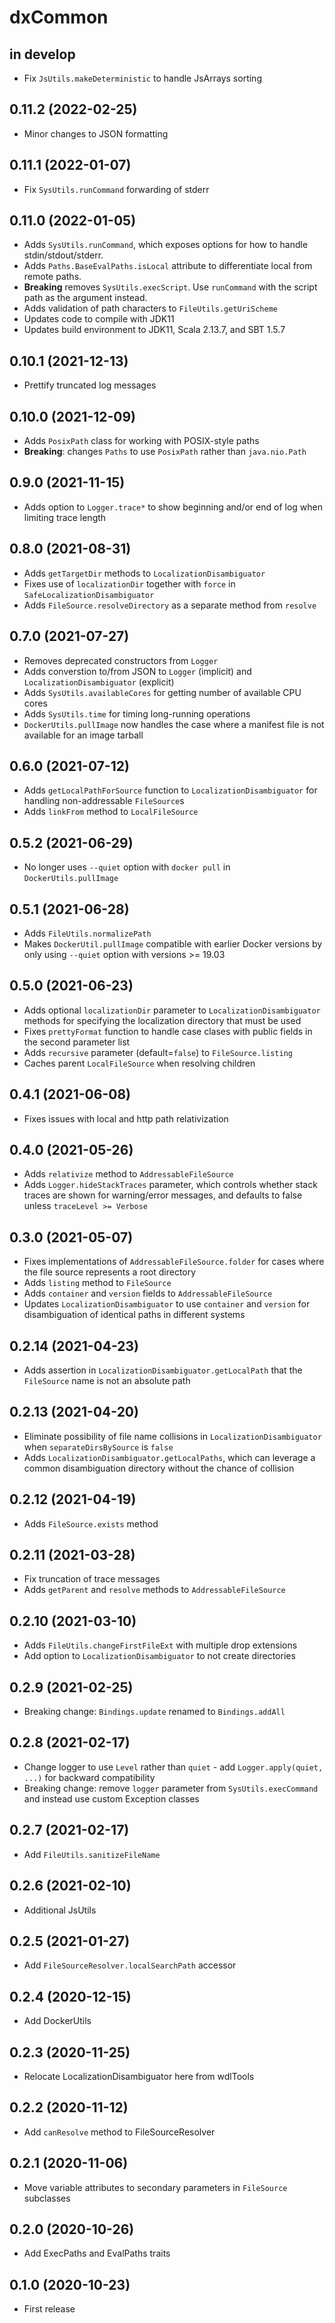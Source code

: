 # dxCommon

## in develop

* Fix `JsUtils.makeDeterministic` to handle JsArrays sorting

## 0.11.2 (2022-02-25)

* Minor changes to JSON formatting

## 0.11.1 (2022-01-07)

* Fix `SysUtils.runCommand` forwarding of stderr

## 0.11.0 (2022-01-05)

* Adds `SysUtils.runCommand`, which exposes options for how to handle stdin/stdout/stderr.
* Adds `Paths.BaseEvalPaths.isLocal` attribute to differentiate local from remote paths.
* **Breaking** removes `SysUtils.execScript`. Use `runCommand` with the script path as the argument instead.
* Adds validation of path characters to `FileUtils.getUriScheme`
* Updates code to compile with JDK11
* Updates build environment to JDK11, Scala 2.13.7, and SBT 1.5.7

## 0.10.1 (2021-12-13)

* Prettify truncated log messages

## 0.10.0 (2021-12-09)

* Adds `PosixPath` class for working with POSIX-style paths
* **Breaking**: changes `Paths` to use `PosixPath` rather than `java.nio.Path`

## 0.9.0 (2021-11-15)

* Adds option to `Logger.trace*` to show beginning and/or end of log when limiting trace length

## 0.8.0 (2021-08-31)

* Adds `getTargetDir` methods to `LocalizationDisambiguator`
* Fixes use of `localizationDir` together with `force` in `SafeLocalizationDisambiguator`
* Adds `FileSource.resolveDirectory` as a separate method from `resolve`

## 0.7.0 (2021-07-27)

* Removes deprecated constructors from `Logger`
* Adds converstion to/from JSON to `Logger` (implicit) and `LocalizationDisambiguator` (explicit)
* Adds `SysUtils.availableCores` for getting number of available CPU cores
* Adds `SysUtils.time` for timing long-running operations
* `DockerUtils.pullImage` now handles the case where a manifest file is not available for an image tarball 

## 0.6.0 (2021-07-12)

* Adds `getLocalPathForSource` function to `LocalizationDisambiguator` for handling non-addressable `FileSource`s 
* Adds `linkFrom` method to `LocalFileSource`

## 0.5.2 (2021-06-29)

* No longer uses `--quiet` option with `docker pull` in `DockerUtils.pullImage`

## 0.5.1 (2021-06-28)

* Adds `FileUtils.normalizePath`
* Makes `DockerUtil.pullImage` compatible with earlier Docker versions by only using `--quiet` option with versions >= 19.03

## 0.5.0 (2021-06-23)

* Adds optional `localizationDir` parameter to `LocalizationDisambiguator` methods for specifying the localization directory that must be used
* Fixes `prettyFormat` function to handle case clases with public fields in the second parameter list
* Adds `recursive` parameter (default=`false`) to `FileSource.listing`
* Caches parent `LocalFileSource` when resolving children

## 0.4.1 (2021-06-08)

* Fixes issues with local and http path relativization

## 0.4.0 (2021-05-26)

* Adds `relativize` method to `AddressableFileSource`
* Adds `Logger.hideStackTraces` parameter, which controls whether stack traces are shown for warning/error messages, and defaults to false unless `traceLevel >= Verbose`

## 0.3.0 (2021-05-07)

* Fixes implementations of `AddressableFileSource.folder` for cases where the file source represents a root directory
* Adds `listing` method to `FileSource`
* Adds `container` and `version` fields to `AddressableFileSource` 
* Updates `LocalizationDisambiguator` to use `container` and `version` for disambiguation of identical paths in different systems

## 0.2.14 (2021-04-23)

* Adds assertion in `LocalizationDisambiguator.getLocalPath` that the `FileSource` name is not an absolute path

## 0.2.13 (2021-04-20)

* Eliminate possibility of file name collisions in `LocalizationDisambiguator` when `separateDirsBySource` is `false`
* Adds `LocalizationDisambiguator.getLocalPaths`, which can leverage a common disambiguation directory without the chance of collision

## 0.2.12 (2021-04-19)

* Adds `FileSource.exists` method

## 0.2.11 (2021-03-28)

* Fix truncation of trace messages
* Adds `getParent` and `resolve` methods to `AddressableFileSource`

## 0.2.10 (2021-03-10)

* Adds `FileUtils.changeFirstFileExt` with multiple drop extensions
* Add option to `LocalizationDisambiguator` to not create directories

## 0.2.9 (2021-02-25)

* Breaking change: `Bindings.update` renamed to `Bindings.addAll`

## 0.2.8 (2021-02-17)

* Change logger to use `Level` rather than `quiet` - add `Logger.apply(quiet, ...)` for backward compatibility
* Breaking change: remove `logger` parameter from `SysUtils.execCommand` and instead use custom Exception classes

## 0.2.7 (2021-02-17)

* Add `FileUtils.sanitizeFileName`

## 0.2.6 (2021-02-10)

* Additional JsUtils

## 0.2.5 (2021-01-27)

* Add `FileSourceResolver.localSearchPath` accessor

## 0.2.4 (2020-12-15)

* Add DockerUtils

## 0.2.3 (2020-11-25)

* Relocate LocalizationDisambiguator here from wdlTools

## 0.2.2 (2020-11-12)

* Add `canResolve` method to FileSourceResolver

## 0.2.1 (2020-11-06)

* Move variable attributes to secondary parameters in `FileSource` subclasses

## 0.2.0 (2020-10-26)

* Add ExecPaths and EvalPaths traits

## 0.1.0 (2020-10-23)

* First release
